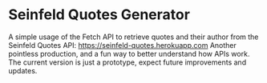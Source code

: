 # Seinfeld Quotes Generator
A simple usage of the Fetch API to retrieve quotes and their author from the Seinfeld Quotes API: https://seinfeld-quotes.herokuapp.com
Another pointless production, and a fun way to better understand how APIs work. The current version is just a prototype, expect future improvements and updates.
